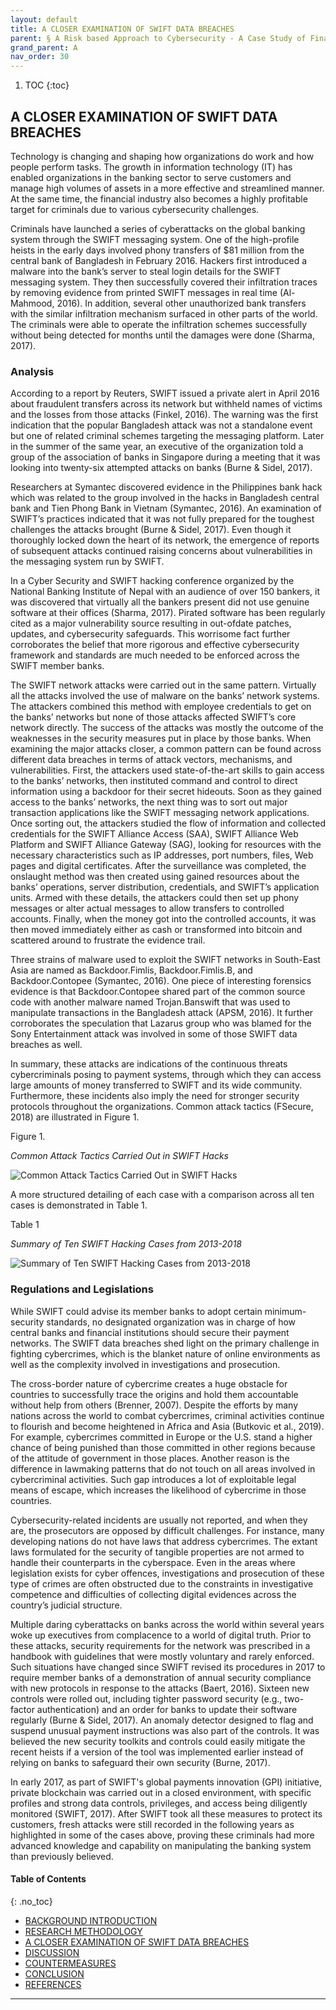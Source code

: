 ```yaml
---
layout: default
title: A CLOSER EXAMINATION OF SWIFT DATA BREACHES
parent: § A Risk based Approach to Cybersecurity - A Case Study of Financial Messaging Networks Data Breaches   
grand_parent: A
nav_order: 30 
---
```

<style>
.dont-break-out {
  /* These are technically the same, but use both */
  overflow-wrap: break-word;
  word-wrap: break-word;

     -ms-word-break: break-all;
  /* This is the dangerous one in WebKit, as it breaks things wherever */
  word-break: break-all;
  /* Instead use this non-standard one: */
  word-break: break-word;
}

.youtube-container {
    position: relative;
    width: 100%;
    height: 0;
    padding-bottom: 56.25%;
}
.youtube-video {
    position: absolute;
    top: 0;
    left: 0;
    width: 100%;
    height: 100%;
}

</style>

<div class="dont-break-out" markdown="1">

1. TOC
{:toc}

## A CLOSER EXAMINATION OF SWIFT DATA BREACHES
Technology is changing and shaping how organizations do work and how people perform tasks. The growth in information technology (IT) has enabled organizations in the banking sector to serve customers and manage high volumes of assets in a more effective and streamlined manner. At the same time, the financial industry also becomes a highly profitable target for criminals due to various cybersecurity challenges.

Criminals have launched a series of cyberattacks on the global banking system through the SWIFT messaging system. One of the high-profile heists in the early days involved phony transfers of $81 million from the central bank of Bangladesh in February 2016. Hackers first introduced a malware into the bank’s server to steal login details for the SWIFT messaging system. They then successfully covered their infiltration traces by removing evidence from printed SWIFT messages in real time (Al-Mahmood, 2016). In addition, several other unauthorized bank transfers with the similar infiltration mechanism surfaced in other parts of the world. The criminals were able to operate the infiltration schemes successfully without being detected for months until the damages were done (Sharma, 2017).

### Analysis
According to a report by Reuters, SWIFT issued a private alert in April 2016 about fraudulent transfers across its network but withheld names of victims and the losses from those attacks (Finkel, 2016). The warning was the first indication that the popular Bangladesh attack was not a standalone event but one of related criminal schemes targeting the messaging platform. Later in the summer of the same year, an executive of the organization told a group of the association of banks in Singapore during a meeting that it was looking into twenty-six attempted attacks on banks (Burne & Sidel, 2017).

Researchers at Symantec discovered evidence in the Philippines bank hack which was related to the group involved in the hacks in Bangladesh central bank and Tien Phong Bank in Vietnam (Symantec, 2016). An examination of SWIFT’s practices indicated that it was not fully prepared for the toughest challenges the attacks brought (Burne & Sidel, 2017). Even though it thoroughly locked down the heart of its network, the emergence of reports of subsequent attacks continued raising concerns about vulnerabilities in the messaging system run by SWIFT.

In a Cyber Security and SWIFT hacking conference organized by the National Banking Institute of Nepal with an audience of over 150 bankers, it was discovered that virtually all the bankers present did not use genuine software at their offices (Sharma, 2017). Pirated software has been regularly cited as a major vulnerability source resulting in out-ofdate patches, updates, and cybersecurity safeguards. This worrisome fact further corroborates the belief that more rigorous and effective cybersecurity framework and standards are much needed to be enforced across the SWIFT member banks.

The SWIFT network attacks were carried out in the same pattern. Virtually all the attacks involved the use of malware on the banks’ network systems. The attackers combined this method with employee credentials to get on the banks’ networks but none of those attacks affected SWIFT’s core network directly. The success of the attacks was mostly the outcome of the weaknesses in the security measures put in place by those banks. When examining the major attacks closer, a common pattern can be found across different data breaches in terms of attack vectors, mechanisms, and vulnerabilities. First, the attackers used state-of-the-art skills to gain access to the banks’ networks, then instituted command and control to direct information using a backdoor for their secret hideouts. Soon as they gained access to the banks’ networks, the next thing was to sort out major transaction applications like the SWIFT messaging network applications. Once sorting out, the attackers studied the flow of information and collected credentials for the SWIFT Alliance Access (SAA), SWIFT Alliance Web Platform and SWIFT Alliance Gateway (SAG), looking for resources with the necessary characteristics such as IP addresses, port numbers, files, Web pages and digital certificates. After the surveillance was completed, the onslaught method was then created using gained resources about the banks’ operations, server distribution, credentials, and SWIFT’s application units. Armed with these details, the attackers could then set up phony messages or alter actual messages to allow transfers to controlled accounts. Finally, when the money got into the controlled accounts, it was then moved immediately either as cash or transformed into bitcoin and scattered around to frustrate the evidence trail.

Three strains of malware used to exploit the SWIFT networks in South-East Asia are named as Backdoor.Fimlis, Backdoor.Fimlis.B, and Backdoor.Contopee (Symantec, 2016). One piece of interesting forensics evidence is that Backdoor.Contopee shared part of the common source code with another malware named Trojan.Banswift that was used to manipulate transactions in the Bangladesh attack (APSM, 2016). It further corroborates the speculation that Lazarus group who was blamed for the Sony Entertainment attack was involved in some of those SWIFT data breaches as well.

In summary, these attacks are indications of the continuous threats cybercriminals posing to payment systems, through which they can access large amounts of money transferred to SWIFT and its wide community. Furthermore, these incidents also imply the need for stronger security protocols throughout the organizations. Common attack tactics (FSecure, 2018) are illustrated in Figure 1.

Figure 1.

*Common Attack Tactics Carried Out in SWIFT Hacks*

![Common Attack Tactics Carried Out in SWIFT Hacks](https://statics.bsafes.com/images/papers/A-Risk-based-Approach-to-Cybersecurity-ACase-Study-of-Financial-Messaging-Networks-Data-Breaches-fig-1.png)


A more structured detailing of each case with a comparison across all ten cases is demonstrated in Table 1.

Table 1

*Summary of Ten SWIFT Hacking Cases from 2013-2018*

![Summary of Ten SWIFT Hacking Cases from 2013-2018](https://statics.bsafes.com/images/papers/A-Risk-based-Approach-to-Cybersecurity-ACase-Study-of-Financial-Messaging-Networks-Data-Breaches-table-1.png)

### Regulations and Legislations
While SWIFT could advise its member banks to adopt certain minimum-security standards, no designated organization was in charge of how central banks and financial institutions should secure their payment networks. The SWIFT data breaches shed light on the primary challenge in fighting cybercrimes, which is the blanket nature of online environments as well as the complexity involved in investigations and prosecution.

The cross-border nature of cybercrime creates a huge obstacle for countries to successfully trace the origins and hold them accountable without help from others (Brenner, 2007). Despite the efforts by many nations across the world to combat cybercrimes, criminal activities continue to flourish and become heightened in Africa and Asia (Butkovic et al., 2019). For example, cybercrimes committed in Europe or the U.S. stand a higher chance of being punished than those committed in other regions because of the attitude of government in those places. Another reason is the difference in lawmaking patterns that do not touch on all areas involved in cybercriminal activities. Such gap introduces a lot of exploitable legal means of escape, which increases the likelihood of cybercrime in those countries.

Cybersecurity-related incidents are usually not reported, and when they are, the prosecutors are opposed by difficult challenges. For instance, many developing nations do not have laws that address cybercrimes. The extant laws formulated for the security of tangible properties are not armed to handle their counterparts in the cyberspace. Even in the areas where legislation exists for cyber offences, investigations and prosecution of these type of crimes are often obstructed due to the constraints in investigative competence and difficulties of collecting digital evidences across the country’s judicial structure.

Multiple daring cyberattacks on banks across the world within several years woke up executives from complacence to a world of digital truth. Prior to these attacks, security requirements for the network was prescribed in a handbook with guidelines that were mostly voluntary and rarely enforced. Such situations have changed since SWIFT revised its procedures in 2017 to require member banks of a demonstration of annual security compliance with new protocols in response to the attacks (Baert, 2016). Sixteen new controls were rolled out, including tighter password security (e.g., two-factor authentication) and an order for banks to update their software regularly (Burne & Sidel, 2017). An anomaly detector designed to flag and suspend unusual payment instructions was also part of the controls. It was believed the new security toolkits and controls could easily mitigate the recent heists if a version of the tool was implemented earlier instead of relying on banks to safeguard their own security (Burne, 2017).

In early 2017, as part of SWIFT's global payments innovation (GPI) initiative, private blockchain was carried out in a closed environment, with specific profiles and strong data controls, privileges, and access being diligently monitored (SWIFT, 2017). After SWIFT took all these measures to protect its customers, fresh attacks were still recorded in the following years as highlighted in some of the cases above, proving these criminals had more advanced knowledge and capability on manipulating the banking system than previously believed.

#### Table of Contents
{: .no_toc}

<ul><li> <a href="/docs/A/A-Risk-based-Approach-to-Cybersecurity-ACase-Study-of-Financial-Messaging-Networks-Data-Breaches-1/">
BACKGROUND INTRODUCTION</a></li><li> <a href="/docs/A/A-Risk-based-Approach-to-Cybersecurity-ACase-Study-of-Financial-Messaging-Networks-Data-Breaches-2/">
RESEARCH METHODOLOGY</a></li><li> <a href="/docs/A/A-Risk-based-Approach-to-Cybersecurity-ACase-Study-of-Financial-Messaging-Networks-Data-Breaches-3/">
A CLOSER EXAMINATION OF SWIFT DATA BREACHES</a></li><li> <a href="/docs/A/A-Risk-based-Approach-to-Cybersecurity-ACase-Study-of-Financial-Messaging-Networks-Data-Breaches-4/">
DISCUSSION</a></li><li> <a href="/docs/A/A-Risk-based-Approach-to-Cybersecurity-ACase-Study-of-Financial-Messaging-Networks-Data-Breaches-5/">
COUNTERMEASURES</a></li><li> <a href="/docs/A/A-Risk-based-Approach-to-Cybersecurity-ACase-Study-of-Financial-Messaging-Networks-Data-Breaches-6/">
CONCLUSION</a></li><li> <a href="/docs/A/A-Risk-based-Approach-to-Cybersecurity-ACase-Study-of-Financial-Messaging-Networks-Data-Breaches-7/">
REFERENCES</a></li></ul>

***

</div>
